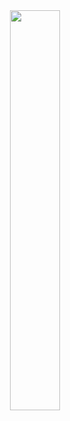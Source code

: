 <div align="center" style="display: flex; justify-content: center; align-items: center; height: 100vh;">
  <img src="https://github.com/sacosent/sacosent/assets/72815091/cee6ba2f-5fbd-4933-9298-3d0cc5611b51" width="40%">
</div>

At PHIRO, every project is a collaborative effort, driven by passion and innovation. Join us in creating technology that makes a difference. Dive into this project, contribute, and share your feedback. Together, we can build something amazing.

🔥 Ignite Inovation 🔥

<div align="center">
  <sub> <a href="https://www.linkedin.com/in/santiago-cosentino-2923ab156/" target="_blank">Santiago Cosentino</a><br>
  <small> First Edition: June, 2024</small>  
  </sub>
</div>

<!--
**sacosent/sacosent** is a ✨ _special_ ✨ repository because its `README.md` (this file) appears on your GitHub profile.

Here are some ideas to get you started:

- 🔭 I’m currently working on ...
- 🌱 I’m currently learning ...
- 👯 I’m looking to collaborate on ...
- 🤔 I’m looking for help with ...
- 💬 Ask me about ...
- 📫 How to reach me: ...
- 😄 Pronouns: ...
- ⚡ Fun fact: ...
-->
